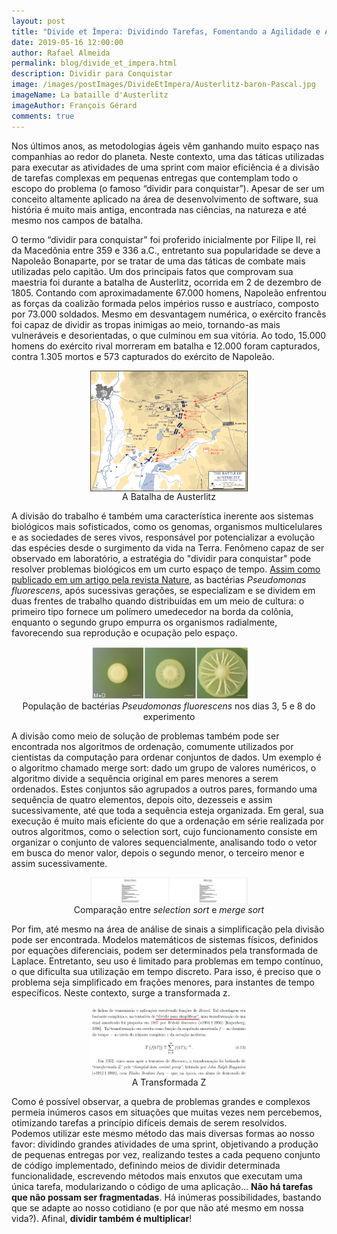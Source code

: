 ```yaml
---
layout: post
title: "Divide et Împera: Dividindo Tarefas, Fomentando a Agilidade e Atingindo Objetivos"
date: 2019-05-16 12:00:00
author: Rafael Almeida
permalink: blog/divide_et_impera.html
description: Dividir para Conquistar
image: /images/postImages/DivideEtImpera/Austerlitz-baron-Pascal.jpg
imageName: La bataille d'Austerlitz
imageAuthor: François Gérard
comments: true
---
```


<style>
#imageCenter{
    display: block;
    margin-left: auto;
    margin-right: auto;
    width: 50%;
}
</style>

Nos últimos anos, as metodologias ágeis vêm ganhando muito espaço nas companhias ao redor do planeta. Neste contexto, uma das táticas utilizadas para executar as atividades de uma sprint com maior eficiência é a divisão de tarefas complexas em pequenas entregas que contemplam todo o escopo do problema (o famoso “dividir para conquistar”). Apesar de ser um conceito altamente aplicado na área de desenvolvimento de software, sua história é muito mais antiga, encontrada nas ciências, na natureza e até mesmo nos campos de batalha.

O termo “dividir para conquistar” foi proferido inicialmente por Filipe II, rei da Macedônia entre 359 e 336 a.C., entretanto sua popularidade se deve a Napoleão Bonaparte, por se tratar de uma das táticas de combate mais utilizadas pelo capitão. Um dos principais fatos que comprovam sua maestria foi durante a batalha de Austerlitz, ocorrida em 2 de dezembro de 1805. Contando com aproximadamente 67.000 homens, Napoleão enfrentou as forças da coalizão formada pelos impérios russo e austríaco, composto por 73.000 soldados. Mesmo em desvantagem numérica, o exército francês foi capaz de dividir as tropas inimigas ao meio, tornando-as mais vulneráveis e desorientadas, o que culminou em sua vitória. Ao todo, 15.000 homens do exército rival morreram em batalha e 12.000 foram capturados, contra 1.305 mortos e 573 capturados do exército de Napoleão.

<img id="imageCenter" src="/images/postImages/DivideEtImpera/Battle_of_Austerlitz" alt="A Batalha de Austerlitz">  
<center>A Batalha de Austerlitz</center>  

A divisão do trabalho é também uma característica inerente aos sistemas biológicos mais sofisticados, como os genomas, organismos multicelulares e as sociedades de seres vivos, responsável por potencializar a evolução das espécies desde o surgimento da vida na Terra. Fenômeno capaz de ser observado em laboratório, a estratégia do "dividir para conquistar" pode resolver problemas biológicos em um curto espaço de tempo. [Assim como publicado em um artigo pela revista Nature](https://www.nature.com/articles/ncomms10508), as bactérias *Pseudomonas fluorescens*, após sucessivas gerações, se especializam e se dividem em duas frentes de trabalho quando distribuídas em um meio de cultura: o primeiro tipo fornece um polímero umedecedor na borda da colônia, enquanto o segundo grupo empurra os organismos radialmente, favorecendo sua reprodução e ocupação pelo espaço.

<img id="imageCenter" src="/images/postImages/DivideEtImpera/ncomms10508-f1.jpg" alt="Populaçãode bactérias">  
<center>População de bactérias <i>Pseudomonas fluorescens</i> nos dias 3, 5 e 8 do experimento</center>  

A divisão como meio de solução de problemas também pode ser encontrada nos algoritmos de ordenação, comumente utilizados por cientistas da computação para ordenar conjuntos de dados. Um exemplo é o algoritmo chamado merge sort: dado um grupo de valores numéricos, o algoritmo divide a sequência original em pares menores a serem ordenados. Estes conjuntos são agrupados a outros pares, formando uma sequência de quatro elementos, depois oito, dezesseis e assim sucessivamente, até que toda a sequência esteja organizada. Em geral, sua execução é muito mais eficiente do que a ordenação em série realizada por outros algoritmos, como o selection sort, cujo funcionamento consiste em organizar o conjunto de valores sequencialmente, analisando todo o vetor em busca do menor valor, depois o segundo menor, o terceiro menor e assim sucessivamente.

<img id="imageCenter" src="/images/postImages/DivideEtImpera/ezgif-2-2a6eee1c57ad.gif" alt="Selection sort vs. merge sort">  
<center>Comparação entre <i>selection sort</i> e <i>merge sort</i></center>  

Por fim, até mesmo na área de análise de sinais a simplificação pela divisão pode ser encontrada. Modelos matemáticos de sistemas físicos, definidos por equações diferenciais, podem ser determinados pela transformada de Laplace. Entretanto, seu uso é limitado para problemas em tempo contínuo, o que dificulta sua utilização em tempo discreto. Para isso, é preciso que o problema seja simplificado em frações menores, para instantes de tempo específicos. Neste contexto, surge a transformada z.

<img id="imageCenter" src="/images/postImages/DivideEtImpera/z_transform.jpg" alt="A transformada Z">  
<center>A Transformada Z</center>  

Como é possível observar, a quebra de problemas grandes e complexos permeia inúmeros casos em situações que muitas vezes nem percebemos, otimizando tarefas a princípio difíceis demais de serem resolvidos. Podemos utilizar este mesmo método das mais diversas formas ao nosso favor: dividindo grandes atividades de uma sprint, objetivando a produção de pequenas entregas por vez, realizando testes a cada pequeno conjunto de código implementado, definindo meios de dividir determinada funcionalidade, escrevendo métodos mais enxutos que executam uma única tarefa, modularizando o código de uma aplicação… __Não há tarefas que não possam ser fragmentadas__. Há inúmeras possibilidades, bastando que se adapte ao nosso cotidiano (e por que não até mesmo em nossa vida?). Afinal, __dividir também é multiplicar__!